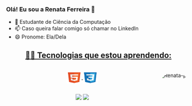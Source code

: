 ### Olá! Eu sou a Renata Ferreira 👋


- 🌱 Estudante de Ciência da Computação
- 📫 Caso queira falar comigo só chamar no LinkedIn
- 😄 Pronome: Ela/Dela

<div align="center">
  <a href="https://github.com/renataon">

## 👩‍💻 Tecnologias que estou aprendendo:
  
<div style="display: inline_block"><br>
  <img align="center" alt="Renata-HTML" height="30" width="40" src="https://raw.githubusercontent.com/devicons/devicon/master/icons/html5/html5-original.svg">
  <img align="center" alt="Renata-CSS" height="30" width="40" src="https://raw.githubusercontent.com/devicons/devicon/master/icons/css3/css3-original.svg">
  <img align="right" alt="Renata-pic" height="150" style="border-radius:50px;" src="https://picrew.me/shareImg/org/202205/338224_AA4jLs3H.png">
</div>
  
  ##
  
  <div>
  <a href="https://instagram.com/renatabigorna" target="_blank"><img src="https://img.shields.io/badge/-Instagram-%23E4405F?style=for-the-badge&logo=instagram&logoColor=white" target="_blank"></a> 
  <a href="https://www.linkedin.com/in/renatafe" target="_blank"><img src="https://img.shields.io/badge/-LinkedIn-%230077B5?style=for-the-badge&logo=linkedin&logoColor=white" target="_blank"></a> 
</div>
